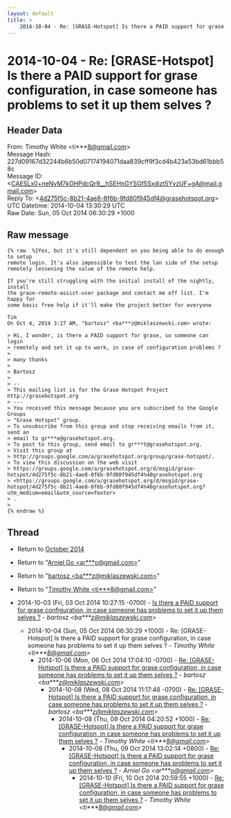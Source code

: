 ```yaml
---
layout: default
title: >
    2014-10-04 - Re: [GRASE-Hotspot] Is there a PAID support for grase configuration, in case someone has problems to set it up them selves ?
---
```


# 2014-10-04 - Re: [GRASE-Hotspot] Is there a PAID support for grase configuration, in case someone has problems to set it up them selves ?

## Header Data

From: Timothy White \<ti***8@gmail.com\><br>
Message Hash: 227d09167d32244b6b50d07174194071daa839cff9f3cd4b423a53bd61bbb58c<br>
Message ID: \<CAESLx0+neNvM7kOHPdcQr9__hSEHnGYSGf5Sxdizt5YvzUF+gA@mail.gmail.com\><br>
Reply To: \<4d275f5c-8b21-4ae8-8f6b-9fd80f945df4@grasehotspot.org\><br>
UTC Datetime: 2014-10-04 13:30:29 UTC<br>
Raw Date: Sun, 05 Oct 2014 06:30:29 +1000<br>

## Raw message

```
{% raw  %}Yes, but it's still dependent on you being able to do enough to setup
remote login. It's also impossible to test the lan side of the setup
remotely lessening the value of the remote help.

If you're still struggling with the initial install of the nightly, install
the grase-remote-assist-user package and contact me off list. I'm happy for
some basic free help if it'll make the project better for everyone

Tim
On Oct 4, 2014 3:27 AM, "bartosz" <ba***z@miklaszewski.com> wrote:

> Hi, I wonder, is there a PAID support for grase, so someone can login
> remotely and set it up to work, in case of configuration problems ?
>
> many thanks
>
> Bartosz
>
> --
> This mailing list is for the Grase Hotspot Project http://grasehotspot.org
> ---
> You received this message because you are subscribed to the Google Groups
> "Grase Hotspot" group.
> To unsubscribe from this group and stop receiving emails from it, send an
> email to gr***e@grasehotspot.org.
> To post to this group, send email to gr***t@grasehotspot.org.
> Visit this group at
> http://groups.google.com/a/grasehotspot.org/group/grase-hotspot/.
> To view this discussion on the web visit
> https://groups.google.com/a/grasehotspot.org/d/msgid/grase-hotspot/4d275f5c-8b21-4ae8-8f6b-9fd80f945df4%40grasehotspot.org
> <https://groups.google.com/a/grasehotspot.org/d/msgid/grase-hotspot/4d275f5c-8b21-4ae8-8f6b-9fd80f945df4%40grasehotspot.org?utm_medium=email&utm_source=footer>
> .
>
{% endraw %}
```

## Thread

+ Return to [October 2014](/archive/2014/10)

+ Return to "[Arniel Go <ar***o<span>@</span>gmail.com>](/authors/ar___o_at_gmail_com)"
+ Return to "[bartosz <ba***z<span>@</span>miklaszewski.com>](/authors/ba___z_at_miklaszewski_com)"
+ Return to "[Timothy White <ti***8<span>@</span>gmail.com>](/authors/ti___8_at_gmail_com)"

+ 2014-10-03 (Fri, 03 Oct 2014 10:27:15 -0700) - [Is there a PAID support for grase configuration, in case someone has problems to set it up them selves ?](/archive/2014/10/cb8a6c584f326884ea8e3ac69cdc243b0e59b4ad51af47d887c640840e3de11b) - _bartosz \<ba***z@miklaszewski.com\>_
  + 2014-10-04 (Sun, 05 Oct 2014 06:30:29 +1000) - Re: [GRASE-Hotspot] Is there a PAID support for grase configuration, in case someone has problems to set it up them selves ? - _Timothy White \<ti***8@gmail.com\>_
    + 2014-10-06 (Mon, 06 Oct 2014 17:04:10 -0700) - [Re: [GRASE-Hotspot] Is there a PAID support for grase configuration, in case someone has problems to set it up them selves ?](/archive/2014/10/210caccda1e72ae901736281e9e8dbd3eb297c3ec19deb920462a7e9afb4897d) - _bartosz \<ba***z@miklaszewski.com\>_
      + 2014-10-08 (Wed, 08 Oct 2014 11:17:48 -0700) - [Re: [GRASE-Hotspot] Is there a PAID support for grase configuration, in case someone has problems to set it up them selves ?](/archive/2014/10/5b0ad2d9eed8a672baf3dea7af34092b77f728645291438059949665574975bc) - _bartosz \<ba***z@miklaszewski.com\>_
        + 2014-10-08 (Thu, 09 Oct 2014 04:20:52 +1000) - [Re: [GRASE-Hotspot] Is there a PAID support for grase configuration, in case someone has problems to set it up them selves ?](/archive/2014/10/3892a50f6b25326cb27999aaa61dbd39909bd8fa1bdf5d55497c11138d1510a8) - _Timothy White \<ti***8@gmail.com\>_
          + 2014-10-08 (Thu, 09 Oct 2014 13:02:14 +0800) - [Re: [GRASE-Hotspot] Is there a PAID support for grase configuration, in case someone has problems to set it up them selves ?](/archive/2014/10/ded05c78e29ac246db34ecfcbbc461ce6eeac89db98a53c6ccfd32017f707b27) - _Arniel Go \<ar***o@gmail.com\>_
            + 2014-10-10 (Fri, 10 Oct 2014 20:59:55 +1000) - [Re: [GRASE-Hotspot] Is there a PAID support for grase configuration, in case someone has problems to set it up them selves ?](/archive/2014/10/5194d0b91b09a12ab96ae8454b9d87d0e28847d64f8d09df9fe4eb0f6f5ebcb2) - _Timothy White \<ti***8@gmail.com\>_

